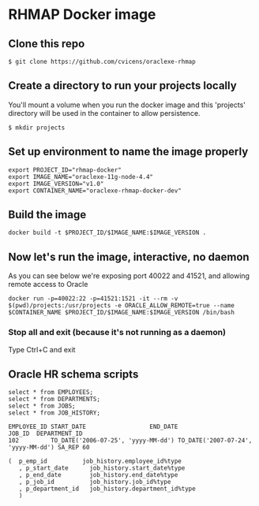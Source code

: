 # RHMAP Docker image

## Clone this repo

```
$ git clone https://github.com/cvicens/oraclexe-rhmap
```

## Create a directory to run your projects locally
You'll mount a volume when you run the docker image and this 'projects' directory will be used in the container to allow persistence.

```
$ mkdir projects
```

## Set up environment to name the image properly

```
export PROJECT_ID="rhmap-docker"
export IMAGE_NAME="oraclexe-11g-node-4.4"
export IMAGE_VERSION="v1.0"
export CONTAINER_NAME="oraclexe-rhmap-docker-dev"
```

## Build the image

```
docker build -t $PROJECT_ID/$IMAGE_NAME:$IMAGE_VERSION .
```

## Now let's run the image, interactive, no daemon
As you can see below we're exposing port 40022 and 41521, and allowing remote access to Oracle

```
docker run -p=40022:22 -p=41521:1521 -it --rm -v $(pwd)/projects:/usr/projects -e ORACLE_ALLOW_REMOTE=true --name $CONTAINER_NAME $PROJECT_ID/$IMAGE_NAME:$IMAGE_VERSION /bin/bash
```

### Stop all and exit (because it's not running as a daemon)
Type Ctrl+C and exit

## Oracle HR schema scripts

```
select * from EMPLOYEES;
select * from DEPARTMENTS;
select * from JOBS;
select * from JOB_HISTORY;

EMPLOYEE_ID START_DATE                  END_DATE                    JOB_ID  DEPARTMENT_ID
102	        TO_DATE('2006-07-25', 'yyyy-MM-dd')	TO_DATE('2007-07-24', 'yyyy-MM-dd')	SA_REP 60

(  p_emp_id          job_history.employee_id%type
   , p_start_date      job_history.start_date%type
   , p_end_date        job_history.end_date%type
   , p_job_id          job_history.job_id%type
   , p_department_id   job_history.department_id%type
   )

```